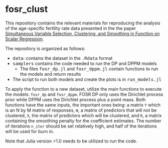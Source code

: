 # fosr_clust

This repository contains the relevant materials for reproducing the analysis of the age-specific fertility rate data presented in the the paper [Simultaneous Variable Selection, Clustering, and Smoothing in Function on Scalar Regression](https://arxiv.org/pdf/1906.10286.pdf). 

The repository is organized as follows: 
  - <tt>data</tt>: contains the dataset in the <tt>.Rdata</tt> format
  - <tt>samplers</tt> contains the code needed to run the DP and DPPM models
    * The files <tt>fosr_dp.jl</tt> and <tt>fosr_dppm.jl</tt> contain functions to run the models and return results
  - The script to run both models and create the plots is in <tt>run_models.jl</tt>
  
To apply the function to a new dataset, utilize the main functions to execute the models: `fosr_dp` and `fosr_dppm`. FOSR DP only uses the Dirichlet process prior while DPPM uses the Dirichlet process plus a point mass. Both functions have the same inputs, the important ones being: a matrix `Y` which is an N by M matrix of responses, `W`, a matrix of predictors that will not be clustered, `X`, the matrix of predictors which will be clustered, and `R`, a matrix containing the smoothing penalty for the coefficient estimates. The number of iterations `n_iter` should be set relatively high, and half of the iterations will be used for burn in. 

Note that Julia version >1.0 needs to be utilized to run the code. 
